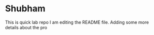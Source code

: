 # Shubham
This is quick lab repo
I am editing the README file. Adding some more details about the pro
